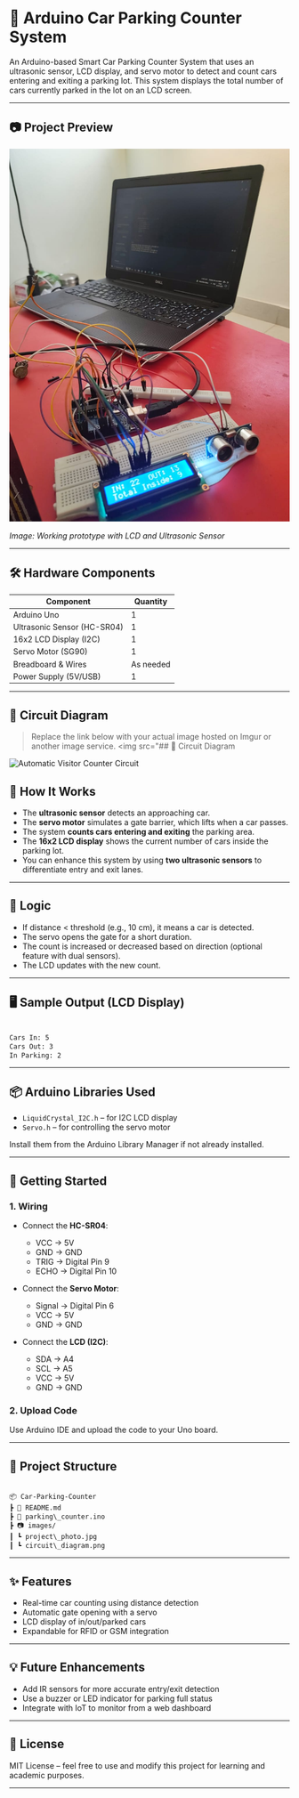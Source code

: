


# 🚗 Arduino Car Parking Counter System

An Arduino-based Smart Car Parking Counter System that uses an ultrasonic sensor, LCD display, and servo motor to detect and count cars entering and exiting a parking lot. This system displays the total number of cars currently parked in the lot on an LCD screen.

---

## 📷 Project Preview

<img src="https://github.com/ScriptSherpa/Arduino-Car-Parking-Counter-System/blob/bf893064fdac799ac31dd4d16dda2cf69ffbb5de/media/WhatsApp%20Image%202025-05-14%20at%2019.44.58.jpeg?raw=true" alt="Arduino Parking System" width="600"/>
  
*Image: Working prototype with LCD and Ultrasonic Sensor*

---

## 🛠️ Hardware Components

| Component              | Quantity |
|------------------------|----------|
| Arduino Uno            | 1        |
| Ultrasonic Sensor (HC-SR04) | 1        |
| 16x2 LCD Display (I2C) | 1        |
| Servo Motor (SG90)     | 1        |
| Breadboard & Wires     | As needed |
| Power Supply (5V/USB)  | 1        |

---

## 🔌 Circuit Diagram

> Replace the link below with your actual image hosted on Imgur or another image service.
<img src="## 🔌 Circuit Diagram

<img src="https://github.com/ScriptSherpa/Arduino-Car-Parking-Counter-System/blob/d41d3b6c6d79b4b625a1bc1fb637d32fb2897275/Automatic-Visitor-Counter/automatic-visitor-counter-circuit.jpg?raw=true" alt="Automatic Visitor Counter Circuit" width="600"/>



## 📄 How It Works

- The **ultrasonic sensor** detects an approaching car.
- The **servo motor** simulates a gate barrier, which lifts when a car passes.
- The system **counts cars entering and exiting** the parking area.
- The **16x2 LCD display** shows the current number of cars inside the parking lot.
- You can enhance this system by using **two ultrasonic sensors** to differentiate entry and exit lanes.

---

## 🧠 Logic

- If distance < threshold (e.g., 10 cm), it means a car is detected.
- The servo opens the gate for a short duration.
- The count is increased or decreased based on direction (optional feature with dual sensors).
- The LCD updates with the new count.

---

## 🖥️ Sample Output (LCD Display)

```

Cars In: 5
Cars Out: 3
In Parking: 2

```

---

## 📦 Arduino Libraries Used

- `LiquidCrystal_I2C.h` – for I2C LCD display
- `Servo.h` – for controlling the servo motor

Install them from the Arduino Library Manager if not already installed.

---

## 🚀 Getting Started

### 1. Wiring

- Connect the **HC-SR04**:  
  - VCC → 5V  
  - GND → GND  
  - TRIG → Digital Pin 9  
  - ECHO → Digital Pin 10

- Connect the **Servo Motor**:  
  - Signal → Digital Pin 6  
  - VCC → 5V  
  - GND → GND

- Connect the **LCD (I2C)**:  
  - SDA → A4  
  - SCL → A5  
  - VCC → 5V  
  - GND → GND

### 2. Upload Code

Use Arduino IDE and upload the code to your Uno board.

---

## 📁 Project Structure

```

📦 Car-Parking-Counter
┣ 📜 README.md
┣ 📜 parking\_counter.ino
┣ 📷 images/
┃ ┗ project\_photo.jpg
┃ ┗ circuit\_diagram.png

```

---

## ✨ Features

- Real-time car counting using distance detection
- Automatic gate opening with a servo
- LCD display of in/out/parked cars
- Expandable for RFID or GSM integration

---

## 💡 Future Enhancements

- Add IR sensors for more accurate entry/exit detection
- Use a buzzer or LED indicator for parking full status
- Integrate with IoT to monitor from a web dashboard

---

## 📜 License

MIT License – feel free to use and modify this project for learning and academic purposes.


---

